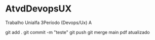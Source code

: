# AtvdDevopsUX
Trabalho Unialfa 3Período (Devops/Ux)
A

git add .
git commit -m "teste"
git push
git merge main
pdf atualizado